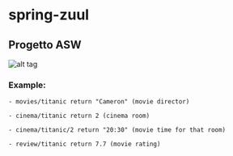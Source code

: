 # spring-zuul

## Progetto ASW

![alt tag](https://cloud.githubusercontent.com/assets/18090257/25286828/6fd4162c-26bf-11e7-953f-5b3ecc632251.png)

### Example: 
  ```
  - movies/titanic return "Cameron" (movie director)
  ```
  ```
  - cinema/titanic return 2 (cinema room)
  ```
  ```
  - cinema/titanic/2 return "20:30" (movie time for that room)
  ```
  ```
  - review/titanic return 7.7 (movie rating)
  ```

